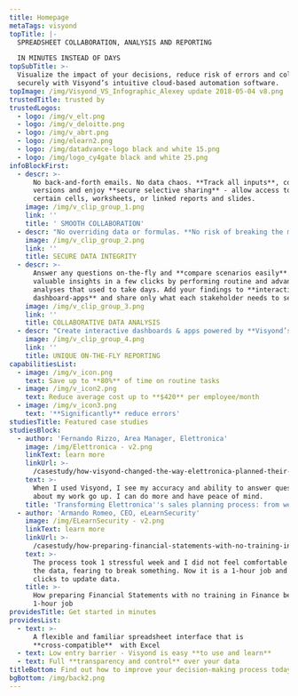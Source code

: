 ```yaml
---
title: Homepage
metaTags: visyond
topTitle: |-
  SPREADSHEET COLLABORATION, ANALYSIS AND REPORTING 

  IN MINUTES INSTEAD OF DAYS
topSubTitle: >-
  Visualize the impact of your decisions, reduce risk of errors and collaborate
  securely with Visyond’s intuitive cloud-based automation software.
topImage: /img/Visyond_VS_Infographic_Alexey update 2018-05-04 v8.png
trustedTitle: trusted by
trustedLogos:
  - logo: /img/v_elt.png
  - logo: /img/v_deloitte.png
  - logo: /img/v_abrt.png
  - logo: /img/elearn2.png
  - logo: /img/datadvance-logo black and white 15.png
  - logo: /img/logo_cy4gate black and white 25.png
infoBlockFirst:
  - descr: >-
      No back-and-forth emails. No data chaos. **Track all inputs**, control
      versions and enjoy **secure selective sharing** - allow access to only
      certain cells, worksheets, or linked reports and slides.
    image: /img/v_clip_group_1.png
    link: ''
    title: ' SMOOTH COLLABORATION'
  - descr: "No overriding data or formulas. **No risk of breaking the model and calculations**. Granular permissions control, dependency and error root cause analysis will help you minimize risks when building your models.\r\n"
    image: /img/v_clip_group_2.png
    link: ''
    title: SECURE DATA INTEGRITY
  - descr: >-
      Answer any questions on-the-fly and **compare scenarios easily**. Gain
      valuable insights in a few clicks by performing routine and advanced
      analyses that used to take days. Add your findings to **interactive
      dashboard-apps** and share only what each stakeholder needs to see.
    image: /img/v_clip_group_3.png
    link: ''
    title: COLLABORATIVE DATA ANALYSIS
  - descr: "Create interactive dashboards & apps powered by **Visyond’s spreadsheet calculation engine** without programming. Share the results safely without the risk of damaging or losing any data whilst preparing data presentations, **visualizations** and reports in a few simple steps. \r\n"
    image: /img/v_clip_group_4.png
    link: ''
    title: UNIQUE ON-THE-FLY REPORTING
capabilitiesList:
  - image: /img/v_icon.png
    text: Save up to **80%** of time on routine tasks
  - image: /img/v_icon2.png
    text: Reduce average cost up to **$420** per employee/month
  - image: /img/v_icon3.png
    text: '**Significantly** reduce errors'
studiesTitle: Featured case studies
studiesBlock:
  - author: 'Fernando Rizzo, Area Manager, Elettronica'
    image: /img/Elettronica - v2.png
    linkText: learn more
    linkUrl: >-
      /casestudy/how-visyond-changed-the-way-elettronica-planned-their-sales-and-shortened-the-process-from-weeks-to-hours/
    text: >-
      When I used Visyond, I see my accuracy and ability to answer questions
      about my work go up. I can do more and have peace of mind.
    title: 'Transforming Elettronica''s sales planning process: from weeks to hours'
  - author: 'Armando Romeo, CEO, eLearnSecurity'
    image: /img/ELearnSecurity - v2.png
    linkText: learn more
    linkUrl: >-
      /casestudy/how-preparing-financial-statements-with-no-training-in-finance-became-a-1-hour-job/
    text: >-
      The process took 1 stressful week and I did not feel comfortable to update
      the data, fearing to break something. Now it is a 1-hour job and a few
      clicks to update data.
    title: >-
      How preparing Financial Statements with no training in Finance became a
      1-hour job
providesTitle: Get started in minutes
providesList:
  - text: >-
      A flexible and familiar spreadsheet interface that is
      **cross-compatible**  with Excel
  - text: Low entry barrier - Visyond is easy **to use and learn**
  - text: Full **transparency and control** over your data
titleBottom: Find out how to improve your decision-making process today
bgBottom: /img/back2.png
---
```


